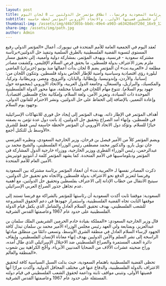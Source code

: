 ```yaml
---
layout: post
title: برئاسة السعودية وفرنسا.. انطلاق مؤتمر حل الدولتين بـ 8 لجان اليوم
subtitle: المملكة أكدت مراراً أن فلسطين قضيتها الأولى.. والاتحاد الأوروبي المؤتمر لحظة حاسمة
thumbnail-img: /assets/img/d4b7305b-bbdc-49e4-a903-a63420adf20d_16x9_1200x676.webp
share-img: /assets/img/path.jpg
author: Admin
---
```


تُعقد اليوم في الجمعية العامة للأمم المتحدة في نيويورك، أعمال «المؤتمر الدولي رفيع المستوى لتسوية القضية الفلسطينية بالطرق السلمية وتنفيذ حل الدولتين»برئاسة مشتركة سعودية - فرنسية، ويهدف المؤتمر، بمشاركة دولية وأممية، إلى تحقيق مسار ملزم يعزز الاعتراف بدولة فلسطين، ما يحقق فرص السلام الإقليمي.
وكشفت مصادر مطلعة لـ «العربية.نت» أن المؤتمر يضم 8 لجان بدأت أعمالها منذ يونيو (حزيران) الماضي لبلورة رؤى اقتصادية وسياسية وأمنية للإطار الخاص بدولة فلسطين. وتتكون اللجان من: إسبانيا، والأردن، وإندونيسيا، وإيطاليا، واليابان، والنرويج، ومصر، وبريطانيا، وتركيا، والمكسيك، والبرازيل، والسنغال، وجامعة الدول العربية، والاتحاد الأوروبي (بمجموعة حول جهود يوم السلام).
تتنوع مهام اللجان في قضايا مختلفة، منها محور الدولة الفلسطينية الموحدة ذات السيادة، وتعزيز الأمن، ولغة السلام، وإمكانية نجاح فلسطين اقتصادياً، وإعادة التعمير، بالإضافة إلى الحفاظ على حل الدولتين، ونشر الاحترام للقانون الدولي، وجهود يوم السلام.

أهداف المؤتمر
في الإطار ذاته، يهدف المؤتمر إلى إيجاد حل فوري للانتهاكات الإسرائيلية في فلسطين، وإنهاء أمد الصراع بتحقيق حل الدولتين، إذ باتت دول عدة تؤمن به بصفته خيارًا للسلام. وتؤكد دول الاتحاد الأوروبي أن المؤتمر «لحظة حاسمة ليس فقط للشرق الأوسط بل للتكتل أجمع».

ويضم المؤتمر كلاً من الأمير فيصل بن فرحان، وزير الخارجية السعودي، ونظيره الفرنسي جان نويل بارو، والدكتور محمد مصطفى رئيس الوزراء الفلسطيني، والشيخ محمد بن عبدالرحمن، رئيس الوزراء القطري ووزير الخارجية، ووزراء خارجية الدول المشاركة في المؤتمر ودبلوماسييها في الأمم المتحدة. كما يشهد المؤتمر كلمة لـ أنتونيو غوتيريش الأمين العام للأمم المتحدة.

ذكرت المصادر نفسها لـ «العربية.نت» أن انعقاد المؤتمر برئاسة مشتركة بين السعودية وفرنسا لتعزيز الدفع نحو الاعتراف بدولة فلسطين والاتجاه نحو تحقيق حل الدولتين، سيتيح الانتقال من خطاب الإدانة إلى الاعتراف بفلسطين وتحقيق حل الدولتين، مع أهمية عدم تجاهل جذور الصراع العربي الإسرائيلي.

السعودية: موقفنا ثابت
أكدت السعودية أن رئاستها للمؤتمر بالشراكة مع فرنسا تستند إلى موقفها الثابت تجاه القضية الفلسطينية، واستمرار جهودها في دعم الحقوق المشروعة للشعب الفلسطيني، بهدف تحقيق السلام العادل والشامل الذي يكفل قيام الدولة الفلسطينية على حدود عام 1967 وعاصمتها القدس الشرقية.

قال وزير الخارجية السعودي: «المملكة بقيادة خادم الحرمين الشريفين الملك سلمان بن عبدالعزيز، وبمتابعة ولي العهد رئيس مجلس الوزراء الأمير محمد بن سلمان تبذل كافة الجهود لإرساء السلام العادل في منطقة الشرق الأوسط، وتسعى دائمًا من منطلق مبادئها الراسخة إلى نشر السلم والأمن الدوليين بهدف إنهاء معاناة الإنسان الفلسطيني، وإيقاف دائرة العنف المستمرة والصراع الفلسطيني ضد الاحتلال الإسرائيلي الذي طال أمده، وراح ضحيته عشرات الآلاف من الضحايا المدنيين الأبرياء، وأَجَّج الكراهية بين شعوب المنطقة والعالم».

تحظى القضية الفلسطينية باهتمام السعودية، حيث بذلت السبل السياسية كافة لتحقيق الاعتراف بالدولة الفلسطينية، والدفاع عنها في مختلف المحافل الدولية. وأكدت مرارًا أنها قضيتها الأولى، وتتبنى مواقف ثابتة وداعمة لحقوق الشعب الفلسطيني في قيام دولته المستقلة على حدود عام 1967 وعاصمتها القدس الشرقية.

